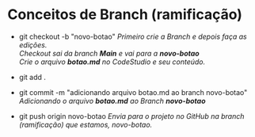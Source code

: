 <h1>Conceitos de Branch (ramificação)</h1>

* git checkout -b "novo-botao"
<em>Primeiro crie a Branch e depois faça as edições. 
<br>Checkout sai da branch <b>Main</b> e vai para a <b>novo-botao</b>
<br>Crie o arquivo <b>botao.md</b> no CodeStudio e seu conteúdo.</em>

* git add .
* git commit -m "adicionando arquivo botao.md ao branch novo-botao"
<em>Adicionando o arquivo <b>botao.md</b> ao Branch <b>novo-botao</b></em>

* git push origin novo-botao
<em>Envia para o projeto no GitHub na branch (ramificação) que estamos, novo-botao.</em>


